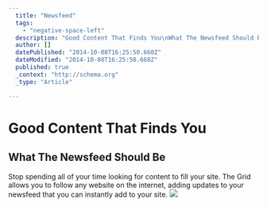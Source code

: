 ```yaml
---
  title: "Newsfeed"
  tags: 
    - "negative-space-left"
  description: "Good Content That Finds You\nWhat The Newsfeed Should Be\nStop spending all of your time looking for content to fill your site. The Grid allows you to follow any "
  author: []
  datePublished: "2014-10-08T16:25:50.660Z"
  dateModified: "2014-10-08T16:25:50.660Z"
  published: true
  _context: "http://schema.org"
  _type: "Article"

---
```

# Good Content That Finds You

## What The Newsfeed Should Be

Stop spending all of your time looking for content to fill your site. The Grid allows you to follow any website on the internet, adding updates to your newsfeed that you can instantly add to your site.
![](https://s3-us-west-2.amazonaws.com/cdn.thegrid.io/posts/hello-layout-filters-bg.png)